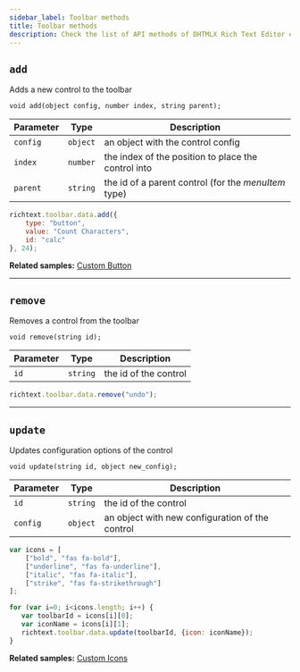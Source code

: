 ```yaml
---
sidebar_label: Toolbar methods
title: Toolbar methods
description: Check the list of API methods of DHTMLX Rich Text Editor enabling you to add and remove toolbar controls as well as update their configuration.
---
```



## `add`

Adds a new control to the toolbar

`void add(object config, number index, string parent);`


| Parameter | Type     | Description                                          |
| --------- | -------- | ---------------------------------------------------- |
| `config`  | `object` | an object with the control config                    |
| `index`   | `number` | the index of the position to place the control into  |
| `parent`  | `string` | the id of a parent control (for the *menuItem* type) |


```js 
richtext.toolbar.data.add({
    type: "button",
    value: "Count Characters",
    id: "calc"
}, 24);
```

**Related samples:** [Custom Button](https://snippet.dhtmlx.com/xlpa1tj7)

___

## `remove`

Removes a control from the toolbar

`void remove(string id);`

| Parameter | Type     | Description                                     |
| --------- | -------- | ----------------------------------------------- |
| `id`      | `string` | the id of the control                           |

```js 
richtext.toolbar.data.remove("undo");
```
___

## `update`

Updates configuration options of the control

`void update(string id, object new_config);`

| Parameter | Type     | Description                                     |
| --------- | -------- | ----------------------------------------------- |
| `id`      | `string` | the id of the control                           |
| `config`  | `object` | an object with new configuration of the control |



```js 
var icons = [
    ["bold", "fas fa-bold"],
    ["underline", "fas fa-underline"],
    ["italic", "fas fa-italic"],
    ["strike", "fas fa-strikethrough"]
];

for (var i=0; i<icons.length; i++) {
   var toolbarId = icons[i][0];
   var iconName = icons[i][1];
   richtext.toolbar.data.update(toolbarId, {icon: iconName});
}
```

**Related samples:** [Custom Icons](https://snippet.dhtmlx.com/oxu04enu)

